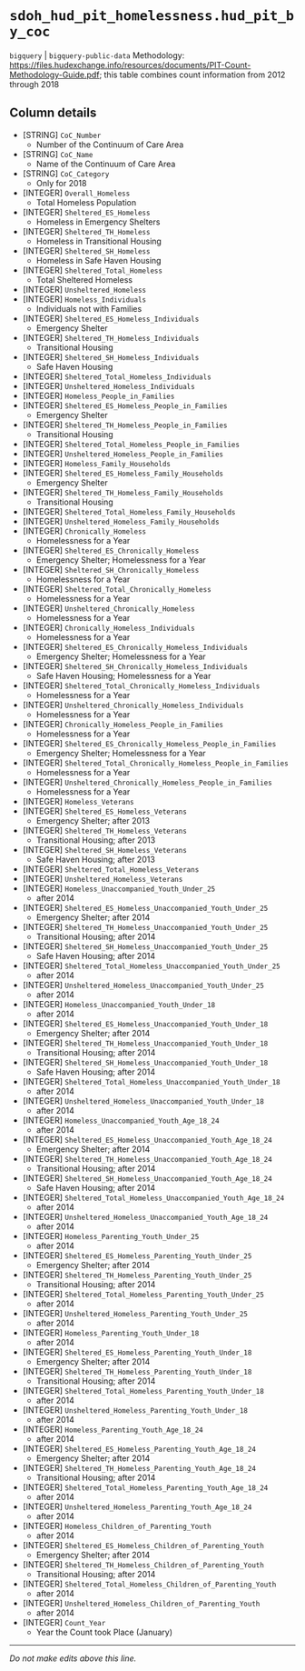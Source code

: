 # `sdoh_hud_pit_homelessness.hud_pit_by_coc`
`bigquery` | `bigquery-public-data`
Methodology: https://files.hudexchange.info/resources/documents/PIT-Count-Methodology-Guide.pdf; this table combines count information from 2012 through 2018

## Column details
* [STRING]    `CoC_Number`
  - Number of the Continuum of Care Area
* [STRING]    `CoC_Name`
  - Name of the Continuum of Care Area
* [STRING]    `CoC_Category`
  - Only for 2018
* [INTEGER]   `Overall_Homeless`
  - Total Homeless Population
* [INTEGER]   `Sheltered_ES_Homeless`
  - Homeless in Emergency Shelters
* [INTEGER]   `Sheltered_TH_Homeless`
  - Homeless in Transitional Housing
* [INTEGER]   `Sheltered_SH_Homeless`
  - Homeless in Safe Haven Housing
* [INTEGER]   `Sheltered_Total_Homeless`
  - Total Sheltered Homeless
* [INTEGER]   `Unsheltered_Homeless`
* [INTEGER]   `Homeless_Individuals`
  - Individuals not with Families
* [INTEGER]   `Sheltered_ES_Homeless_Individuals`
  - Emergency Shelter
* [INTEGER]   `Sheltered_TH_Homeless_Individuals`
  - Transitional Housing
* [INTEGER]   `Sheltered_SH_Homeless_Individuals`
  - Safe Haven Housing
* [INTEGER]   `Sheltered_Total_Homeless_Individuals`
* [INTEGER]   `Unsheltered_Homeless_Individuals`
* [INTEGER]   `Homeless_People_in_Families`
* [INTEGER]   `Sheltered_ES_Homeless_People_in_Families`
  - Emergency Shelter
* [INTEGER]   `Sheltered_TH_Homeless_People_in_Families`
  - Transitional Housing
* [INTEGER]   `Sheltered_Total_Homeless_People_in_Families`
* [INTEGER]   `Unsheltered_Homeless_People_in_Families`
* [INTEGER]   `Homeless_Family_Households`
* [INTEGER]   `Sheltered_ES_Homeless_Family_Households`
  - Emergency Shelter
* [INTEGER]   `Sheltered_TH_Homeless_Family_Households`
  - Transitional Housing
* [INTEGER]   `Sheltered_Total_Homeless_Family_Households`
* [INTEGER]   `Unsheltered_Homeless_Family_Households`
* [INTEGER]   `Chronically_Homeless`
  - Homelessness for a Year
* [INTEGER]   `Sheltered_ES_Chronically_Homeless`
  - Emergency Shelter; Homelessness for a Year
* [INTEGER]   `Sheltered_SH_Chronically_Homeless`
  - Homelessness for a Year
* [INTEGER]   `Sheltered_Total_Chronically_Homeless`
  - Homelessness for a Year
* [INTEGER]   `Unsheltered_Chronically_Homeless`
  - Homelessness for a Year
* [INTEGER]   `Chronically_Homeless_Individuals`
  - Homelessness for a Year
* [INTEGER]   `Sheltered_ES_Chronically_Homeless_Individuals`
  - Emergency Shelter; Homelessness for a Year
* [INTEGER]   `Sheltered_SH_Chronically_Homeless_Individuals`
  - Safe Haven Housing; Homelessness for a Year
* [INTEGER]   `Sheltered_Total_Chronically_Homeless_Individuals`
  - Homelessness for a Year
* [INTEGER]   `Unsheltered_Chronically_Homeless_Individuals`
  - Homelessness for a Year
* [INTEGER]   `Chronically_Homeless_People_in_Families`
  - Homelessness for a Year
* [INTEGER]   `Sheltered_ES_Chronically_Homeless_People_in_Families`
  - Emergency Shelter; Homelessness for a Year
* [INTEGER]   `Sheltered_Total_Chronically_Homeless_People_in_Families`
  - Homelessness for a Year
* [INTEGER]   `Unsheltered_Chronically_Homeless_People_in_Families`
  - Homelessness for a Year
* [INTEGER]   `Homeless_Veterans`
* [INTEGER]   `Sheltered_ES_Homeless_Veterans`
  - Emergency Shelter; after 2013
* [INTEGER]   `Sheltered_TH_Homeless_Veterans`
  - Transitional Housing; after 2013
* [INTEGER]   `Sheltered_SH_Homeless_Veterans`
  - Safe Haven Housing; after 2013
* [INTEGER]   `Sheltered_Total_Homeless_Veterans`
* [INTEGER]   `Unsheltered_Homeless_Veterans`
* [INTEGER]   `Homeless_Unaccompanied_Youth_Under_25`
  - after 2014
* [INTEGER]   `Sheltered_ES_Homeless_Unaccompanied_Youth_Under_25`
  - Emergency Shelter; after 2014
* [INTEGER]   `Sheltered_TH_Homeless_Unaccompanied_Youth_Under_25`
  - Transitional Housing; after 2014
* [INTEGER]   `Sheltered_SH_Homeless_Unaccompanied_Youth_Under_25`
  - Safe Haven Housing; after 2014
* [INTEGER]   `Sheltered_Total_Homeless_Unaccompanied_Youth_Under_25`
  - after 2014
* [INTEGER]   `Unsheltered_Homeless_Unaccompanied_Youth_Under_25`
  - after 2014
* [INTEGER]   `Homeless_Unaccompanied_Youth_Under_18`
  - after 2014
* [INTEGER]   `Sheltered_ES_Homeless_Unaccompanied_Youth_Under_18`
  - Emergency Shelter; after 2014
* [INTEGER]   `Sheltered_TH_Homeless_Unaccompanied_Youth_Under_18`
  - Transitional Housing; after 2014
* [INTEGER]   `Sheltered_SH_Homeless_Unaccompanied_Youth_Under_18`
  - Safe Haven Housing; after 2014
* [INTEGER]   `Sheltered_Total_Homeless_Unaccompanied_Youth_Under_18`
  - after 2014
* [INTEGER]   `Unsheltered_Homeless_Unaccompanied_Youth_Under_18`
  - after 2014
* [INTEGER]   `Homeless_Unaccompanied_Youth_Age_18_24`
  - after 2014
* [INTEGER]   `Sheltered_ES_Homeless_Unaccompanied_Youth_Age_18_24`
  - Emergency Shelter; after 2014
* [INTEGER]   `Sheltered_TH_Homeless_Unaccompanied_Youth_Age_18_24`
  - Transitional Housing; after 2014
* [INTEGER]   `Sheltered_SH_Homeless_Unaccompanied_Youth_Age_18_24`
  - Safe Haven Housing; after 2014
* [INTEGER]   `Sheltered_Total_Homeless_Unaccompanied_Youth_Age_18_24`
  - after 2014
* [INTEGER]   `Unsheltered_Homeless_Unaccompanied_Youth_Age_18_24`
  - after 2014
* [INTEGER]   `Homeless_Parenting_Youth_Under_25`
  - after 2014
* [INTEGER]   `Sheltered_ES_Homeless_Parenting_Youth_Under_25`
  - Emergency Shelter; after 2014
* [INTEGER]   `Sheltered_TH_Homeless_Parenting_Youth_Under_25`
  - Transitional Housing; after 2014
* [INTEGER]   `Sheltered_Total_Homeless_Parenting_Youth_Under_25`
  - after 2014
* [INTEGER]   `Unsheltered_Homeless_Parenting_Youth_Under_25`
  - after 2014
* [INTEGER]   `Homeless_Parenting_Youth_Under_18`
  - after 2014
* [INTEGER]   `Sheltered_ES_Homeless_Parenting_Youth_Under_18`
  - Emergency Shelter; after 2014
* [INTEGER]   `Sheltered_TH_Homeless_Parenting_Youth_Under_18`
  - Transitional Housing; after 2014
* [INTEGER]   `Sheltered_Total_Homeless_Parenting_Youth_Under_18`
  - after 2014
* [INTEGER]   `Unsheltered_Homeless_Parenting_Youth_Under_18`
  - after 2014
* [INTEGER]   `Homeless_Parenting_Youth_Age_18_24`
  - after 2014
* [INTEGER]   `Sheltered_ES_Homeless_Parenting_Youth_Age_18_24`
  - Emergency Shelter; after 2014
* [INTEGER]   `Sheltered_TH_Homeless_Parenting_Youth_Age_18_24`
  - Transitional Housing; after 2014
* [INTEGER]   `Sheltered_Total_Homeless_Parenting_Youth_Age_18_24`
  - after 2014
* [INTEGER]   `Unsheltered_Homeless_Parenting_Youth_Age_18_24`
  - after 2014
* [INTEGER]   `Homeless_Children_of_Parenting_Youth`
  - after 2014
* [INTEGER]   `Sheltered_ES_Homeless_Children_of_Parenting_Youth`
  - Emergency Shelter; after 2014
* [INTEGER]   `Sheltered_TH_Homeless_Children_of_Parenting_Youth`
  - Transitional Housing; after 2014
* [INTEGER]   `Sheltered_Total_Homeless_Children_of_Parenting_Youth`
  - after 2014
* [INTEGER]   `Unsheltered_Homeless_Children_of_Parenting_Youth`
  - after 2014
* [INTEGER]   `Count_Year`
  - Year the Count took Place (January)

-------------------------------------------------------------------------------
*Do not make edits above this line.*
